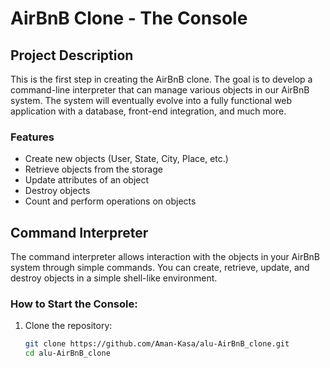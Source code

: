 # AirBnB Clone - The Console

## Project Description
This is the first step in creating the AirBnB clone. The goal is to develop a command-line interpreter that can manage various objects in our AirBnB system. The system will eventually evolve into a fully functional web application with a database, front-end integration, and much more.

### Features
- Create new objects (User, State, City, Place, etc.)
- Retrieve objects from the storage
- Update attributes of an object
- Destroy objects
- Count and perform operations on objects

## Command Interpreter
The command interpreter allows interaction with the objects in your AirBnB system through simple commands. You can create, retrieve, update, and destroy objects in a simple shell-like environment.

### How to Start the Console:
1. Clone the repository:
   ```bash
   git clone https://github.com/Aman-Kasa/alu-AirBnB_clone.git
   cd alu-AirBnB_clone

